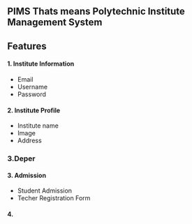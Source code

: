 ## PIMS Thats means Polytechnic Institute Management System

## Features 
#### 1. Institute Information
- Email
- Username
- Password
#### 2. Institute Profile 
- Institute name
- Image
- Address
###  3.Deper
#### 3. Admission
- Student Admission
- Techer Registration Form
#### 4. 
